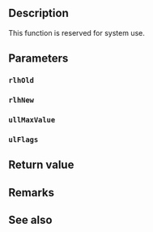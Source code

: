 ## Description

This function is reserved for system use.

## Parameters

### `rlhOld`

### `rlhNew`

### `ullMaxValue`

### `ulFlags`

## Return value

## Remarks

## See also